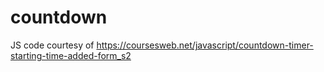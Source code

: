 # countdown

JS code courtesy of https://coursesweb.net/javascript/countdown-timer-starting-time-added-form_s2
